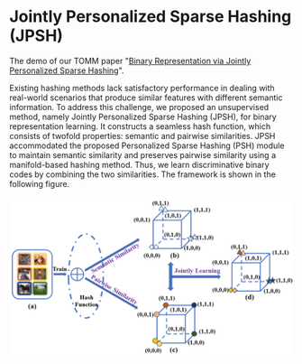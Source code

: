 # Jointly Personalized Sparse Hashing (JPSH)
The demo of our TOMM paper "[Binary Representation via Jointly Personalized Sparse Hashing](https://dl.acm.org/doi/pdf/10.1145/3558769)".

Existing hashing methods lack satisfactory performance in dealing with real-world scenarios that produce similar features with different semantic information. To address this challenge, we proposed an unsupervised method, namely Jointly Personalized Sparse Hashing (JPSH), for binary representation learning. It constructs a seamless hash function, which consists of twofold properties: semantic and pairwise similarities. JPSH accommodated the proposed Personalized Sparse Hashing (PSH) module to maintain semantic similarity and preserves pairwise similarity using a manifold-based hashing method. Thus, we learn discriminative binary codes by combining the two similarities. The framework is shown in the following figure.

![image](https://github.com/wxqlab/JPSH/blob/main/Framework.png)





